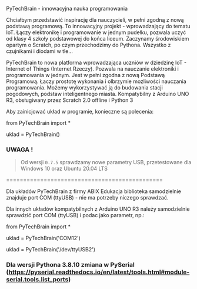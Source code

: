 PyTechBrain - innowacyjna nauka programowania

Chciałbym przedstawić inspirację dla nauczycieli, w pełni zgodną z nową podstawą programową. To innowacyjny projekt - wprowadzający do tematu IoT. 
Łączy elektronikę i programowanie w jednym pudełku, pozwala uczyć od klasy 4 szkoły podstawowej do końca liceum. 
Zaczynamy środowiskiem opartym o Scratch, po czym przechodzimy do Pythona. Wszystko z czujnikami i diodami w tle...

PyTechBrain to nowa platforma wprowadzająca uczniów w dziedzinę IoT - Internet of Things (Internet Rzeczy). 
Pozwala na nauczanie elektroniki i programowania w jednym. Jest w pełni zgodna z nową Podstawą Programową. 
Łaczy prostotę wykonania i olbrzymie mozliwości nauczania programowania. Możemy wykorzystywać ją do budowania stacji pogodowych, podstaw inteligentnego miasta.  Kompatybilny z Arduino UNO R3, obsługiwany przez Scratch 2.0 offline i Python 3

Aby zainicjować układ w programie, konieczne są polecenia:

from PyTechBrain import *

uklad = PyTechBrain()

### UWAGA !

> Od wersji `0.7.5` sprawdzamy nowe parametry USB, przetestowane dla Windows 10 oraz Ubuntu 20.04 LTS

==============================================


Dla układów PyTechBrain z firmy ABIX Edukacja biblioteka samodzielnie znajduje port COM (ttyUSB) - nie ma potrzeby niczego sprawdzać.

Dla innych układów kompatybilnych z Arduino UNO R3 należy samodzielnie sprawdzić port COM (ttyUSB) i podac jako parametr, np.:

from PyTechBrain import *

uklad = PyTechBrain('COM12')

uklad = PyTechBrain('/dev/ttyUSB2')


### Dla wersji Pythona 3.8.10 zmiana w PySerial (https://pyserial.readthedocs.io/en/latest/tools.html#module-serial.tools.list_ports)